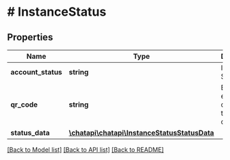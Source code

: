 # # InstanceStatus

## Properties

Name | Type | Description | Notes
------------ | ------------- | ------------- | -------------
**account_status** | **string** | Instance Status | [optional] 
**qr_code** | **string** | Base64-encoded contents of the QR code | [optional] 
**status_data** | [**\chatapi\chatapi\InstanceStatusStatusData**](InstanceStatusStatusData.md) |  | [optional] 

[[Back to Model list]](../../README.md#documentation-for-models) [[Back to API list]](../../README.md#documentation-for-api-endpoints) [[Back to README]](../../README.md)


